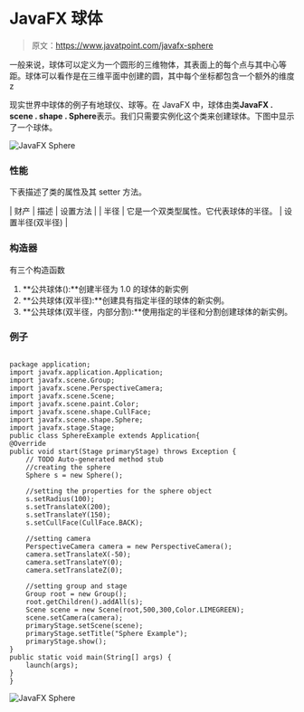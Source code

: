 # JavaFX 球体

> 原文：<https://www.javatpoint.com/javafx-sphere>

一般来说，球体可以定义为一个圆形的三维物体，其表面上的每个点与其中心等距。球体可以看作是在三维平面中创建的圆，其中每个坐标都包含一个额外的维度 z

现实世界中球体的例子有地球仪、球等。在 JavaFX 中，球体由类**JavaFX . scene . shape . Sphere**表示。我们只需要实例化这个类来创建球体。下图中显示了一个球体。

![JavaFX Sphere](../img/dafaec31cd25f8d57463c08940191077.png)

### 性能

下表描述了类的属性及其 setter 方法。

| 财产 | 描述 | 设置方法 |
| 半径 | 它是一个双类型属性。它代表球体的半径。 | 设置半径(双半径) |

### 构造器

有三个构造函数

1.  **公共球体():**创建半径为 1.0 的球体的新实例
2.  **公共球体(双半径):**创建具有指定半径的球体的新实例。
3.  **公共球体(双半径，内部分割):**使用指定的半径和分割创建球体的新实例。

### 例子

```

package application;
import javafx.application.Application;
import javafx.scene.Group;
import javafx.scene.PerspectiveCamera;
import javafx.scene.Scene;
import javafx.scene.paint.Color;
import javafx.scene.shape.CullFace;
import javafx.scene.shape.Sphere;
import javafx.stage.Stage;
public class SphereExample extends Application{
@Override
public void start(Stage primaryStage) throws Exception {
	// TODO Auto-generated method stub
	//creating the sphere 
	Sphere s = new Sphere();

	//setting the properties for the sphere object
	s.setRadius(100);
	s.setTranslateX(200);
	s.setTranslateY(150);
	s.setCullFace(CullFace.BACK);

	//setting camera 
	PerspectiveCamera camera = new PerspectiveCamera();
	camera.setTranslateX(-50);
	camera.setTranslateY(0);
	camera.setTranslateZ(0);

	//setting group and stage 
	Group root = new Group();
	root.getChildren().addAll(s);
	Scene scene = new Scene(root,500,300,Color.LIMEGREEN);
	scene.setCamera(camera);
	primaryStage.setScene(scene);
	primaryStage.setTitle("Sphere Example");
	primaryStage.show();
}
public static void main(String[] args) {
	launch(args);
}
}

```

![JavaFX Sphere](../img/6b7f004d76a29ccf79aabd436525c117.png)